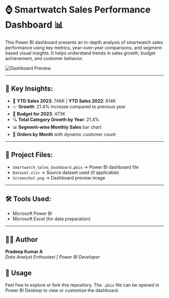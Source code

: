 # ⌚ Smartwatch Sales Performance Dashboard 📊

This Power BI dashboard presents an in-depth analysis of smartwatch sales performance using key metrics, year-over-year comparisons, and segment-based visual insights. 
It helps understand trends in sales growth, budget achievement, and customer behavior.

![Dashboard Preview](Screenshot.png)


---

## 🚀 Key Insights:
- 📆 **YTD Sales 2023**: 746K | **YTD Sales 2022**: 614K
- 📈 **Growth**: 21.4% increase compared to previous year
- 🎯 **Budget for 2023**: 473K
- 🔍 **Total Category Growth by Year**: 21.4%
- 📊 **Segment-wise Monthly Sales** bar chart
- 👥 **Orders by Month** with dynamic customer count

---

## 📂 Project Files:
- `Smartwatch_Sales_Dashboard.pbix` → Power BI dashboard file
- `Dataset.xlsx` → Source dataset used (if applicable)
- `Screenshot.png` → Dashboard preview image

---


## 🛠️ Tools Used:
- Microsoft Power BI
- Microsoft Excel (for data preparation)

---

## 👨‍💻 Author
**Pradeep Kumar A**  
_Data Analyst Enthusiast | Power BI Developer_  


## 📌 Usage
Feel free to explore or fork this repository. The `.pbix` file can be opened in Power BI Desktop to view or customize the dashboard.

